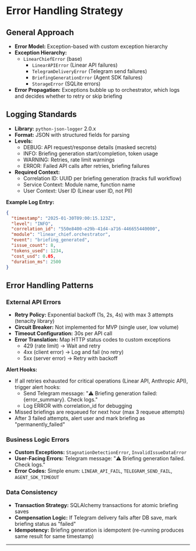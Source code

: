 # Error Handling Strategy

## General Approach

- **Error Model:** Exception-based with custom exception hierarchy
- **Exception Hierarchy:**
  - `LinearChiefError` (base)
    - `LinearAPIError` (Linear API failures)
    - `TelegramDeliveryError` (Telegram send failures)
    - `BriefingGenerationError` (Agent SDK failures)
    - `StorageError` (SQLite errors)
- **Error Propagation:** Exceptions bubble up to orchestrator, which logs and decides whether to retry or skip briefing

## Logging Standards

- **Library:** `python-json-logger` 2.0.x
- **Format:** JSON with structured fields for parsing
- **Levels:**
  - DEBUG: API request/response details (masked secrets)
  - INFO: Briefing generation start/completion, token usage
  - WARNING: Retries, rate limit warnings
  - ERROR: Failed API calls after retries, briefing failures
- **Required Context:**
  - Correlation ID: UUID per briefing generation (tracks full workflow)
  - Service Context: Module name, function name
  - User Context: User ID (Linear user ID, not PII)

**Example Log Entry:**
```json
{
  "timestamp": "2025-01-30T09:00:15.123Z",
  "level": "INFO",
  "correlation_id": "550e8400-e29b-41d4-a716-446655440000",
  "module": "linear_chief.orchestrator",
  "event": "briefing_generated",
  "issue_count": 8,
  "tokens_used": 1234,
  "cost_usd": 0.05,
  "duration_ms": 2500
}
```

## Error Handling Patterns

### External API Errors

- **Retry Policy:** Exponential backoff (1s, 2s, 4s) with max 3 attempts (tenacity library)
- **Circuit Breaker:** Not implemented for MVP (single user, low volume)
- **Timeout Configuration:** 30s per API call
- **Error Translation:** Map HTTP status codes to custom exceptions
  - 429 (rate limit) → Wait and retry
  - 4xx (client error) → Log and fail (no retry)
  - 5xx (server error) → Retry with backoff

**Alert Hooks:**
- If all retries exhausted for critical operations (Linear API, Anthropic API), trigger alert hooks:
  - Send Telegram message: "⚠️ Briefing generation failed: {error_summary}. Check logs."
  - Log ERROR with correlation_id for debugging
- Missed briefings are requeued for next hour (max 3 requeue attempts)
- After 3 failed attempts, alert user and mark briefing as "permanently_failed"

### Business Logic Errors

- **Custom Exceptions:** `StagnationDetectionError`, `InvalidIssueDataError`
- **User-Facing Errors:** Telegram message: "⚠️ Briefing generation failed. Check logs."
- **Error Codes:** Simple enum: `LINEAR_API_FAIL`, `TELEGRAM_SEND_FAIL`, `AGENT_SDK_TIMEOUT`

### Data Consistency

- **Transaction Strategy:** SQLAlchemy transactions for atomic briefing saves
- **Compensation Logic:** If Telegram delivery fails after DB save, mark briefing status as "failed"
- **Idempotency:** Briefing generation is idempotent (re-running produces same result for same timestamp)

---
